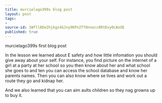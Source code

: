 ```yaml
---
title: murcielago399s blog post
layout: post
tags:
- 
source-id: 1Wfll8De2hjkgs4GJny9KPn2TfOnnocc0RtDvy0LNxOE
published: true
---
```

murcielago399s first blog post

In the lesson we learned about E safety and how little infomation you should give away about your self. For instance, you find  picture on the internet of a girl at a party at her school so you then know about her and what school she goes to and ten you can access the school database and know her parents names. Then you can also know where se lives and work out a route they go and kidnap her.

And we also learned that you can aim aults children so they nag growns up to buy it.

